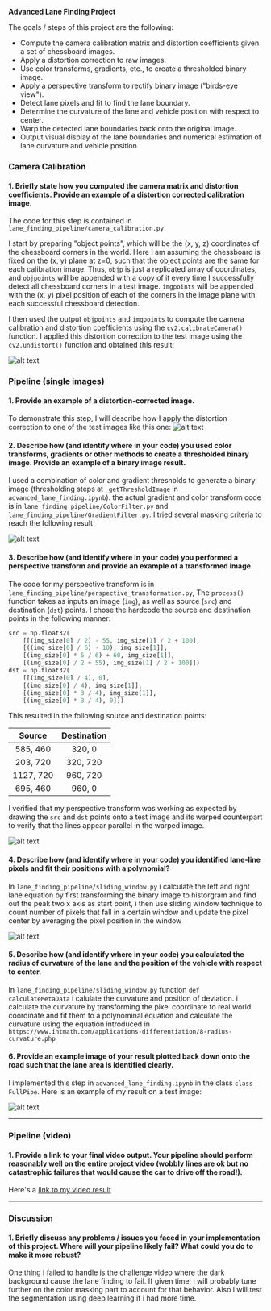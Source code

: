 

**Advanced Lane Finding Project**

The goals / steps of this project are the following:

* Compute the camera calibration matrix and distortion coefficients given a set of chessboard images.
* Apply a distortion correction to raw images.
* Use color transforms, gradients, etc., to create a thresholded binary image.
* Apply a perspective transform to rectify binary image ("birds-eye view").
* Detect lane pixels and fit to find the lane boundary.
* Determine the curvature of the lane and vehicle position with respect to center.
* Warp the detected lane boundaries back onto the original image.
* Output visual display of the lane boundaries and numerical estimation of lane curvature and vehicle position.

[//]: # (Image References)

[image1]: ./output_images/distortion_corrected.jpg "Undistorted"
[image2]: ./output_images/distortion_corrected_real.jpg "Undistorted On Real Image"
[image3]: ./output_images/thresholded_image.png "threshholded Example"
[image4]: ./output_images/perspective_transformed.jpg "Warp Example"
[image5]: ./output_images/masked_lane.jpg "Fit Visual"
[image6]: ./output_images/final_result.jpg "Output"
[video1]: ./project_video.mp4 "Video"


### Camera Calibration

#### 1. Briefly state how you computed the camera matrix and distortion coefficients. Provide an example of a distortion corrected calibration image.

The code for this step is contained in `lane_finding_pipeline/camera_calibration.py`

I start by preparing "object points", which will be the (x, y, z) coordinates of the chessboard corners in the world. Here I am assuming the chessboard is fixed on the (x, y) plane at z=0, such that the object points are the same for each calibration image.  Thus, `objp` is just a replicated array of coordinates, and `objpoints` will be appended with a copy of it every time I successfully detect all chessboard corners in a test image.  `imgpoints` will be appended with the (x, y) pixel position of each of the corners in the image plane with each successful chessboard detection.  

I then used the output `objpoints` and `imgpoints` to compute the camera calibration and distortion coefficients using the `cv2.calibrateCamera()` function.  I applied this distortion correction to the test image using the `cv2.undistort()` function and obtained this result: 

![alt text][image1]

### Pipeline (single images)

#### 1. Provide an example of a distortion-corrected image.

To demonstrate this step, I will describe how I apply the distortion correction to one of the test images like this one:
![alt text][image2]

#### 2. Describe how (and identify where in your code) you used color transforms, gradients or other methods to create a thresholded binary image.  Provide an example of a binary image result.

I used a combination of color and gradient thresholds to generate a binary image (thresholding steps at `_getThresholdImage` in `advanced_lane_finding.ipynb`).  the actual gradient and color transform code is in `lane_finding_pipeline/ColorFilter.py` and `lane_finding_pipeline/GradientFilter.py`. I tried several masking criteria to reach the following result 

![alt text][image3]

#### 3. Describe how (and identify where in your code) you performed a perspective transform and provide an example of a transformed image.

The code for my perspective transform is in `lane_finding_pipeline/perspective_transformation.py`, The `process()` function takes as inputs an image (`img`), as well as source (`src`) and destination (`dst`) points.  I chose the hardcode the source and destination points in the following manner:

```python
src = np.float32(
    [[(img_size[0] / 2) - 55, img_size[1] / 2 + 100],
    [((img_size[0] / 6) - 10), img_size[1]],
    [(img_size[0] * 5 / 6) + 60, img_size[1]],
    [(img_size[0] / 2 + 55), img_size[1] / 2 + 100]])
dst = np.float32(
    [[(img_size[0] / 4), 0],
    [(img_size[0] / 4), img_size[1]],
    [(img_size[0] * 3 / 4), img_size[1]],
    [(img_size[0] * 3 / 4), 0]])
```

This resulted in the following source and destination points:

| Source        | Destination   | 
|:-------------:|:-------------:| 
| 585, 460      | 320, 0        | 
| 203, 720      | 320, 720      |
| 1127, 720     | 960, 720      |
| 695, 460      | 960, 0        |

I verified that my perspective transform was working as expected by drawing the `src` and `dst` points onto a test image and its warped counterpart to verify that the lines appear parallel in the warped image.

![alt text][image4]

#### 4. Describe how (and identify where in your code) you identified lane-line pixels and fit their positions with a polynomial?

In `lane_finding_pipeline/sliding_window.py` i calculate the left and right lane equation by first transforming the binary image to historgram and find out the peak two x axis as start point, i then use sliding window technique to count number of pixels that fall in a certain window and update the pixel center by averaging the pixel position in the window

![alt text][image5]

#### 5. Describe how (and identify where in your code) you calculated the radius of curvature of the lane and the position of the vehicle with respect to center.

In `lane_finding_pipeline/sliding_window.py` function `def calculateMetaData` i calulate the curvature and position of deviation. i calculate the curvature by transforming the pixel coordinate to real world coordinate and fit them to a polynominal equation and calculate the curvature using the equation introduced in `https://www.intmath.com/applications-differentiation/8-radius-curvature.php`

#### 6. Provide an example image of your result plotted back down onto the road such that the lane area is identified clearly.

I implemented this step in `advanced_lane_finding.ipynb` in the class `class FullPipe`.  Here is an example of my result on a test image:

![alt text][image6]

---

### Pipeline (video)

#### 1. Provide a link to your final video output.  Your pipeline should perform reasonably well on the entire project video (wobbly lines are ok but no catastrophic failures that would cause the car to drive off the road!).

Here's a [link to my video result](./project_video_output.mp4)

---

### Discussion

#### 1. Briefly discuss any problems / issues you faced in your implementation of this project.  Where will your pipeline likely fail?  What could you do to make it more robust?

One thing i failed to handle is the challenge video where the dark background cause the lane finding to fail. If given time, i will probably tune further on the color masking part to account for that behavior. Also i will test the segmentation using deep learning if i had more time. 